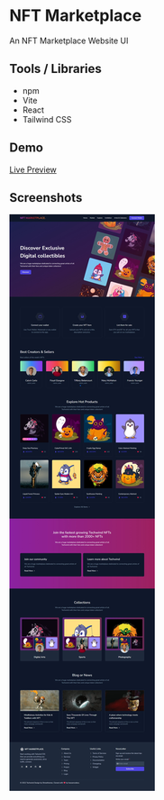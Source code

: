 # NFT Marketplace

An NFT Marketplace Website UI

## Tools / Libraries

- npm
- Vite
- React
- Tailwind CSS

## Demo

[Live Preview](https://nft-marketplace-hassancodess.vercel.app/)

## Screenshots

![Alt text](src/assets/preview.jpeg)
